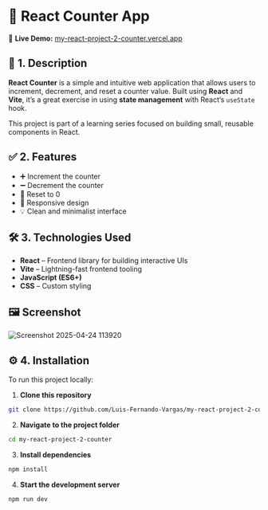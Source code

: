# 🔢 React Counter App

🚀 **Live Demo:** [my-react-project-2-counter.vercel.app](https://my-react-project-2-counter.vercel.app)

## 📌 1. Description

**React Counter** is a simple and intuitive web application that allows users to increment, decrement, and reset a counter value. Built using **React** and **Vite**, it’s a great exercise in using **state management** with React’s `useState` hook.

This project is part of a learning series focused on building small, reusable components in React.

## ✅ 2. Features

- ➕ Increment the counter  
- ➖ Decrement the counter  
- 🔁 Reset to 0  
- 📱 Responsive design  
- 💡 Clean and minimalist interface  

## 🛠️ 3. Technologies Used

- **React** – Frontend library for building interactive UIs  
- **Vite** – Lightning-fast frontend tooling  
- **JavaScript (ES6+)**  
- **CSS** – Custom styling  

## 🖼️ Screenshot

![Screenshot 2025-04-24 113920](https://github.com/user-attachments/assets/f8383379-62c4-4d0f-b698-757810e76717)

## ⚙️ 4. Installation

To run this project locally:

1. **Clone this repository**
```bash
git clone https://github.com/Luis-Fernando-Vargas/my-react-project-2-counter.git
```

2. **Navigate to the project folder** 
```bash
cd my-react-project-2-counter
```

3. **Install dependencies**
```bash
npm install
```

4. **Start the development server**
```bash
npm run dev
```
